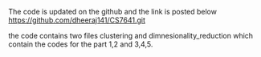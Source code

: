 The code is updated on the github and the link is posted below 
https://github.com/dheeraj141/CS7641.git 

the code contains two files clustering and dimnesionality_reduction which contain the codes for the part 1,2 and 3,4,5. 


